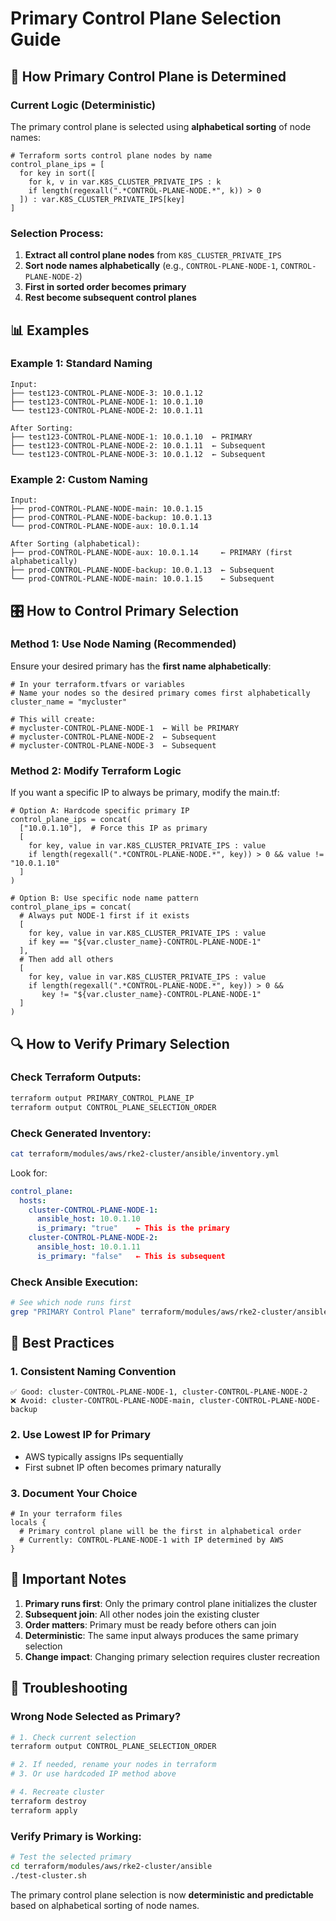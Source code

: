 # Primary Control Plane Selection Guide

## 🎯 How Primary Control Plane is Determined

### **Current Logic (Deterministic)**

The primary control plane is selected using **alphabetical sorting** of node names:

```hcl
# Terraform sorts control plane nodes by name
control_plane_ips = [
  for key in sort([
    for k, v in var.K8S_CLUSTER_PRIVATE_IPS : k 
    if length(regexall(".*CONTROL-PLANE-NODE.*", k)) > 0
  ]) : var.K8S_CLUSTER_PRIVATE_IPS[key]
]
```

### **Selection Process:**

1. **Extract all control plane nodes** from `K8S_CLUSTER_PRIVATE_IPS`
2. **Sort node names alphabetically** (e.g., `CONTROL-PLANE-NODE-1`, `CONTROL-PLANE-NODE-2`)
3. **First in sorted order becomes primary**
4. **Rest become subsequent control planes**

## 📊 Examples

### **Example 1: Standard Naming**
```
Input:
├── test123-CONTROL-PLANE-NODE-3: 10.0.1.12
├── test123-CONTROL-PLANE-NODE-1: 10.0.1.10  
└── test123-CONTROL-PLANE-NODE-2: 10.0.1.11

After Sorting:
├── test123-CONTROL-PLANE-NODE-1: 10.0.1.10  ← PRIMARY
├── test123-CONTROL-PLANE-NODE-2: 10.0.1.11  ← Subsequent
└── test123-CONTROL-PLANE-NODE-3: 10.0.1.12  ← Subsequent
```

### **Example 2: Custom Naming**
```
Input:
├── prod-CONTROL-PLANE-NODE-main: 10.0.1.15
├── prod-CONTROL-PLANE-NODE-backup: 10.0.1.13
└── prod-CONTROL-PLANE-NODE-aux: 10.0.1.14

After Sorting (alphabetical):
├── prod-CONTROL-PLANE-NODE-aux: 10.0.1.14     ← PRIMARY (first alphabetically)
├── prod-CONTROL-PLANE-NODE-backup: 10.0.1.13  ← Subsequent
└── prod-CONTROL-PLANE-NODE-main: 10.0.1.15    ← Subsequent
```

## 🎛️ How to Control Primary Selection

### **Method 1: Use Node Naming (Recommended)**

Ensure your desired primary has the **first name alphabetically**:

```hcl
# In your terraform.tfvars or variables
# Name your nodes so the desired primary comes first alphabetically
cluster_name = "mycluster"

# This will create:
# mycluster-CONTROL-PLANE-NODE-1  ← Will be PRIMARY
# mycluster-CONTROL-PLANE-NODE-2  ← Subsequent
# mycluster-CONTROL-PLANE-NODE-3  ← Subsequent
```

### **Method 2: Modify Terraform Logic**

If you want a specific IP to always be primary, modify the main.tf:

```hcl
# Option A: Hardcode specific primary IP
control_plane_ips = concat(
  ["10.0.1.10"],  # Force this IP as primary
  [
    for key, value in var.K8S_CLUSTER_PRIVATE_IPS : value 
    if length(regexall(".*CONTROL-PLANE-NODE.*", key)) > 0 && value != "10.0.1.10"
  ]
)

# Option B: Use specific node name pattern
control_plane_ips = concat(
  # Always put NODE-1 first if it exists
  [
    for key, value in var.K8S_CLUSTER_PRIVATE_IPS : value 
    if key == "${var.cluster_name}-CONTROL-PLANE-NODE-1"
  ],
  # Then add all others
  [
    for key, value in var.K8S_CLUSTER_PRIVATE_IPS : value 
    if length(regexall(".*CONTROL-PLANE-NODE.*", key)) > 0 && 
       key != "${var.cluster_name}-CONTROL-PLANE-NODE-1"
  ]
)
```

## 🔍 How to Verify Primary Selection

### **Check Terraform Outputs:**
```bash
terraform output PRIMARY_CONTROL_PLANE_IP
terraform output CONTROL_PLANE_SELECTION_ORDER
```

### **Check Generated Inventory:**
```bash
cat terraform/modules/aws/rke2-cluster/ansible/inventory.yml
```

Look for:
```yaml
control_plane:
  hosts:
    cluster-CONTROL-PLANE-NODE-1:
      ansible_host: 10.0.1.10
      is_primary: "true"    ← This is the primary
    cluster-CONTROL-PLANE-NODE-2:
      ansible_host: 10.0.1.11
      is_primary: "false"   ← This is subsequent
```

### **Check Ansible Execution:**
```bash
# See which node runs first
grep "PRIMARY Control Plane" terraform/modules/aws/rke2-cluster/ansible/inventory.yml
```

## 🎯 Best Practices

### **1. Consistent Naming Convention**
```
✅ Good: cluster-CONTROL-PLANE-NODE-1, cluster-CONTROL-PLANE-NODE-2
❌ Avoid: cluster-CONTROL-PLANE-NODE-main, cluster-CONTROL-PLANE-NODE-backup
```

### **2. Use Lowest IP for Primary**
- AWS typically assigns IPs sequentially
- First subnet IP often becomes primary naturally

### **3. Document Your Choice**
```hcl
# In your terraform files
locals {
  # Primary control plane will be the first in alphabetical order
  # Currently: CONTROL-PLANE-NODE-1 with IP determined by AWS
}
```

## 🚨 Important Notes

1. **Primary runs first**: Only the primary control plane initializes the cluster
2. **Subsequent join**: All other nodes join the existing cluster  
3. **Order matters**: Primary must be ready before others can join
4. **Deterministic**: The same input always produces the same primary selection
5. **Change impact**: Changing primary selection requires cluster recreation

## 🔧 Troubleshooting

### **Wrong Node Selected as Primary?**
```bash
# 1. Check current selection
terraform output CONTROL_PLANE_SELECTION_ORDER

# 2. If needed, rename your nodes in terraform
# 3. Or use hardcoded IP method above

# 4. Recreate cluster
terraform destroy
terraform apply
```

### **Verify Primary is Working:**
```bash
# Test the selected primary
cd terraform/modules/aws/rke2-cluster/ansible
./test-cluster.sh
```

The primary control plane selection is now **deterministic and predictable** based on alphabetical sorting of node names.
